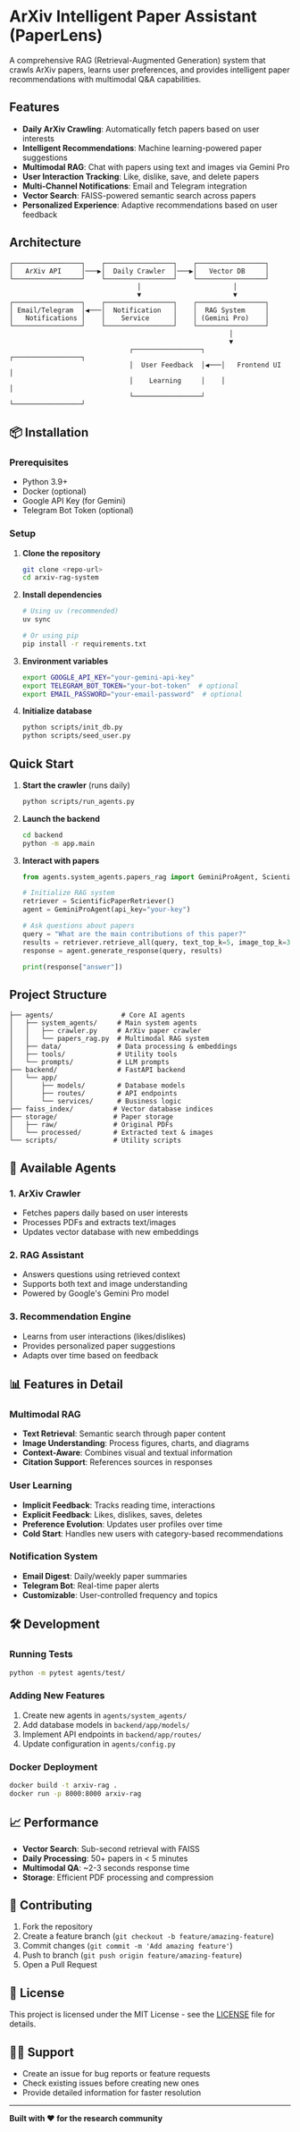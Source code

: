 #  ArXiv Intelligent Paper Assistant (PaperLens)

A comprehensive RAG (Retrieval-Augmented Generation) system that crawls ArXiv papers, learns user preferences, and provides intelligent paper recommendations with multimodal Q&A capabilities.

##  Features

- **Daily ArXiv Crawling**: Automatically fetch papers based on user interests
- **Intelligent Recommendations**: Machine learning-powered paper suggestions
- **Multimodal RAG**: Chat with papers using text and images via Gemini Pro
- **User Interaction Tracking**: Like, dislike, save, and delete papers
- **Multi-Channel Notifications**: Email and Telegram integration
- **Vector Search**: FAISS-powered semantic search across papers
- **Personalized Experience**: Adaptive recommendations based on user feedback

##  Architecture

```
┌─────────────────┐    ┌─────────────────┐    ┌─────────────────┐
│   ArXiv API     │───▶│  Daily Crawler  │───▶│   Vector DB     │
└─────────────────┘    └─────────────────┘    └─────────────────┘
                                │                       │
                                ▼                       ▼
┌─────────────────┐    ┌─────────────────┐    ┌─────────────────┐
│ Email/Telegram  │◀───│  Notification   │    │  RAG System     │
│   Notifications │    │    Service      │    │ (Gemini Pro)    │
└─────────────────┘    └─────────────────┘    └─────────────────┘
                                                       │
                                                       ▼
                              ┌─────────────────┐    ┌─────────────────┐
                              │  User Feedback  │◀───│   Frontend UI   │
                              │    Learning     │    │                 │
                              └─────────────────┘    └─────────────────┘
```

## 📦 Installation

### Prerequisites
- Python 3.9+
- Docker (optional)
- Google API Key (for Gemini)
- Telegram Bot Token (optional)

### Setup

1. **Clone the repository**
   ```bash
   git clone <repo-url>
   cd arxiv-rag-system
   ```

2. **Install dependencies**
   ```bash
   # Using uv (recommended)
   uv sync
   
   # Or using pip
   pip install -r requirements.txt
   ```

3. **Environment variables**
   ```bash
   export GOOGLE_API_KEY="your-gemini-api-key"
   export TELEGRAM_BOT_TOKEN="your-bot-token"  # optional
   export EMAIL_PASSWORD="your-email-password"  # optional
   ```

4. **Initialize database**
   ```bash
   python scripts/init_db.py
   python scripts/seed_user.py
   ```

##  Quick Start

1. **Start the crawler** (runs daily)
   ```bash
   python scripts/run_agents.py
   ```

2. **Launch the backend**
   ```bash
   cd backend
   python -m app.main
   ```

3. **Interact with papers**
   ```python
   from agents.system_agents.papers_rag import GeminiProAgent, ScientificPaperRetriever
   
   # Initialize RAG system
   retriever = ScientificPaperRetriever()
   agent = GeminiProAgent(api_key="your-key")
   
   # Ask questions about papers
   query = "What are the main contributions of this paper?"
   results = retriever.retrieve_all(query, text_top_k=5, image_top_k=3)
   response = agent.generate_response(query, results)
   
   print(response["answer"])
   ```

##  Project Structure

```
├── agents/                 # Core AI agents
│   ├── system_agents/     # Main system agents
│   │   ├── crawler.py     # ArXiv paper crawler
│   │   └── papers_rag.py  # Multimodal RAG system
│   ├── data/              # Data processing & embeddings
│   ├── tools/             # Utility tools
│   └── prompts/           # LLM prompts
├── backend/               # FastAPI backend
│   └── app/
│       ├── models/        # Database models
│       ├── routes/        # API endpoints
│       └── services/      # Business logic
├── faiss_index/          # Vector database indices
├── storage/              # Paper storage
│   ├── raw/              # Original PDFs
│   └── processed/        # Extracted text & images
└── scripts/              # Utility scripts
```



## 🤖 Available Agents

### 1. ArXiv Crawler
- Fetches papers daily based on user interests
- Processes PDFs and extracts text/images
- Updates vector database with new embeddings

### 2. RAG Assistant
- Answers questions using retrieved context
- Supports both text and image understanding
- Powered by Google's Gemini Pro model

### 3. Recommendation Engine
- Learns from user interactions (likes/dislikes)
- Provides personalized paper suggestions
- Adapts over time based on feedback

## 📊 Features in Detail

### Multimodal RAG
- **Text Retrieval**: Semantic search through paper content
- **Image Understanding**: Process figures, charts, and diagrams
- **Context-Aware**: Combines visual and textual information
- **Citation Support**: References sources in responses

### User Learning
- **Implicit Feedback**: Tracks reading time, interactions
- **Explicit Feedback**: Likes, dislikes, saves, deletes
- **Preference Evolution**: Updates user profiles over time
- **Cold Start**: Handles new users with category-based recommendations

### Notification System
- **Email Digest**: Daily/weekly paper summaries
- **Telegram Bot**: Real-time paper alerts
- **Customizable**: User-controlled frequency and topics

## 🛠️ Development

### Running Tests
```bash
python -m pytest agents/test/
```

### Adding New Features
1. Create new agents in `agents/system_agents/`
2. Add database models in `backend/app/models/`
3. Implement API endpoints in `backend/app/routes/`
4. Update configuration in `agents/config.py`

### Docker Deployment
```bash
docker build -t arxiv-rag .
docker run -p 8000:8000 arxiv-rag
```

## 📈 Performance

- **Vector Search**: Sub-second retrieval with FAISS
- **Daily Processing**: 50+ papers in < 5 minutes
- **Multimodal QA**: ~2-3 seconds response time
- **Storage**: Efficient PDF processing and compression

## 🤝 Contributing

1. Fork the repository
2. Create a feature branch (`git checkout -b feature/amazing-feature`)
3. Commit changes (`git commit -m 'Add amazing feature'`)
4. Push to branch (`git push origin feature/amazing-feature`)
5. Open a Pull Request

## 📄 License

This project is licensed under the MIT License - see the [LICENSE](LICENSE) file for details.

## 🙋‍♂️ Support

- Create an issue for bug reports or feature requests
- Check existing issues before creating new ones
- Provide detailed information for faster resolution

---

**Built with ❤️ for the research community**